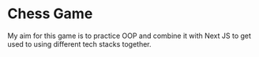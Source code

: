# Chess Game

My aim for this game is to practice OOP and combine it with Next JS to get used to using different tech stacks together.

